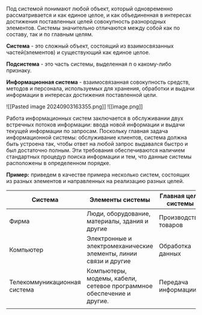 Под системой понимают любой объект, который одновременно рассматривается и как единое целое, и как объединенная в интересах достижения поставленных целей совокупность разнородных элементов. Системы значительно отличаются между собой как по составу, так и по главным целям.

**Система** - это сложный объект, состоящий из взаимосвязанных частей(элементов) и существующий как единое целое.

**Подсистема** - это часть системы, выделенная п о какому-либо признаку.

**Информационная система** - взаимосвязанная совокупность средств, методов и персонала, используемых для хранения, обработки и выдачи информации в интересах достижения поставленной цели.

![[Pasted image 20240903163355.png]]
![[image.png]]

Работа информационных систем заключается в обслуживании двух встречных потоков информации: ввода новой информации и выдачи текущей информации по запросам. Поскольку главная задача информационной системы: обслуживание клиентов, система должна быть устроена так, чтобы ответ на любой запрос выдавался быстро и был достаточно полным. Эти требования обеспечиваются наличием стандартных процедур поиска информации и тем, что данные системы расположены в определенном порядке.

**Пример:** приведем в качестве примера несколько систем, состоящих из разных элементов и направленных на реализацию разных целей.


| **Система**                  | **Элементы системы**                                                  | **Главная цель системы** |
| ---------------------------- | --------------------------------------------------------------------- | ------------------------ |
| Фирма                        | Люди, оборудование, материалы, здания и другие                        | Производство товаров     |
| Компьютер                    | Электронные и электромеханические элементы, линии связи и другие      | Обработка данных         |
| Телекоммуникационная система | Компьютеры, модемы, кабели, сетевое программное обеспечение и другие. | Передача информации      |
|                              |                                                                       |                          |
